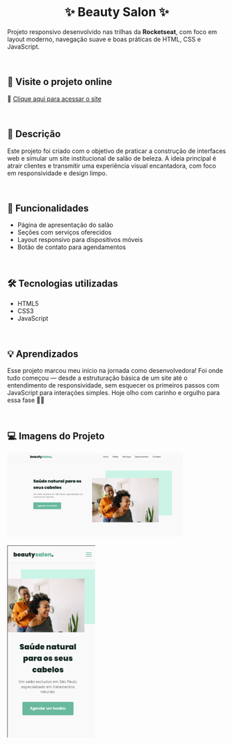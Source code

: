 <h1 align="center">✨ Beauty Salon ✨</h1>

<p>
  Projeto responsivo desenvolvido nas trilhas da <strong>Rocketseat</strong>, com foco em layout moderno, navegação suave e boas práticas de HTML, CSS e JavaScript.
</p>

<br>

## 📍 Visite o projeto online  
🔗 [Clique aqui para acessar o site](https://eaealana.github.io/BeautySalon/)

<br>

## 📝 Descrição  
Este projeto foi criado com o objetivo de praticar a construção de interfaces web e simular um site institucional de salão de beleza. A ideia principal é atrair clientes e transmitir uma experiência visual encantadora, com foco em responsividade e design limpo.

<br>

## 🚀 Funcionalidades  
- Página de apresentação do salão  
- Seções com serviços oferecidos  
- Layout responsivo para dispositivos móveis  
- Botão de contato para agendamentos

<br>

## 🛠 Tecnologias utilizadas  
- HTML5  
- CSS3  
- JavaScript

<br>

## 💡 Aprendizados  
Esse projeto marcou meu início na jornada como desenvolvedora! Foi onde tudo começou — desde a estruturação básica de um site até o entendimento de responsividade, sem esquecer os primeiros passos com JavaScript para interações simples. Hoje olho com carinho e orgulho para essa fase 🌱✨

<br>

## 💻 Imagens do Projeto  
<p>
  <img src="./assets/tela-grande.png" width="80%"/>
  <br><br>
  <img src="./assets/mobile.png" width="40%"/>
</p>

<br>
